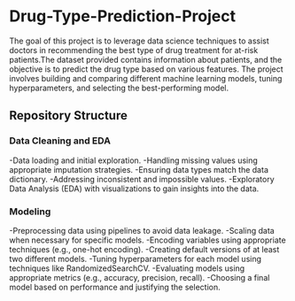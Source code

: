 # Drug-Type-Prediction-Project
The goal of this project is to leverage data science techniques to assist doctors in recommending the best type of drug treatment for at-risk patients.The dataset provided contains information about patients, and the objective is to predict the drug type based on various features. The project involves building and comparing different machine learning models, tuning hyperparameters, and selecting the best-performing model.
## Repository Structure
### Data Cleaning and EDA
-Data loading and initial exploration.
-Handling missing values using appropriate imputation strategies.
-Ensuring data types match the data dictionary.
-Addressing inconsistent and impossible values.
-Exploratory Data Analysis (EDA) with visualizations to gain insights into the data.
### Modeling
-Preprocessing data using pipelines to avoid data leakage.
-Scaling data when necessary for specific models.
-Encoding variables using appropriate techniques (e.g., one-hot encoding).
-Creating default versions of at least two different models.
-Tuning hyperparameters for each model using techniques like RandomizedSearchCV.
-Evaluating models using appropriate metrics (e.g., accuracy, precision, recall).
-Choosing a final model based on performance and justifying the selection.
